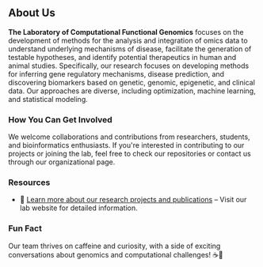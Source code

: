 

## About Us

**The Laboratory of Computational Functional Genomics** focuses on the development of methods for the analysis and integration of omics data to understand underlying mechanisms of disease, facilitate the generation of testable hypotheses, and identify potential therapeutics in human and animal studies. Specifically, our research focuses on developing methods for inferring gene regulatory mechanisms, disease prediction, and discovering biomarkers based on genetic, genomic, epigenetic, and clinical data. Our approaches are diverse, including optimization, machine learning, and statistical modeling.


### How You Can Get Involved

We welcome collaborations and contributions from researchers, students, and bioinformatics enthusiasts. If you're interested in contributing to our projects or joining the lab, feel free to check our repositories or contact us through our organizational page.

### Resources
- 🧬 [Learn more about our research projects and publications](https://array.lab.uic.edu/) – Visit our lab website for detailed information.

### Fun Fact

Our team thrives on caffeine and curiosity, with a side of exciting conversations about genomics and computational challenges! ☕🧠

